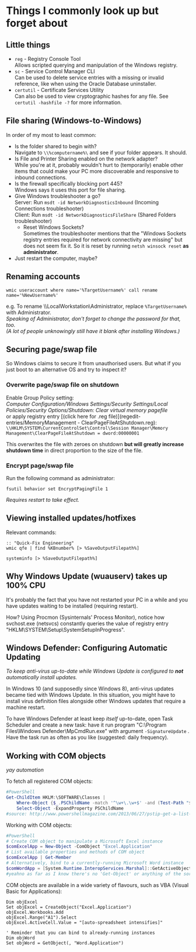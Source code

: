 # Things I commonly look up but forget about

## Little things
* `reg` - Registry Console Tool  
          Allows scripted querying and manipulation of the Windows registry.
* `sc`  - Service Control Manager CLI  
          Can be used to delete service entries with a missing or invalid reference, like when using the Oracle Database uninstaller.
* `certutil` - Certificate Services Utility  
               Can also be used to view cryptographic hashes for any file. See `certutil -hashfile -?` for more information.

## File sharing (Windows-to-Windows)
In order of my most to least common:
* Is the folder shared to begin with?  
  Navigate to `\\%computername%\` and see if your folder appears. It should.
* Is File and Printer Sharing enabled on the network adapter?  
  While you're at it, probably wouldn't hurt to (temporarily) enable other items that could make your PC more discoverable and responsive to inbound connections.
* Is the firewall specifically blocking port 445?  
  Windows says it uses this port for file sharing.
* Give Windows troubleshooter a go?  
  Server: Run `msdt -id NetworkDiagnosticsInbound` (Incoming Connections troubleshooter)  
  Client: Run `msdt -id NetworkDiagnosticsFileShare` (Shared Folders troubleshooter)
  * Reset Windows Sockets?  
    Sometimes the troubleshooter mentions that the "Windows Sockets registry entries required for network connectivity are missing" but does not seem fix it. So it is reset by running `netsh winsock reset` **as administrator**.
* Just restart the computer, maybe? <!--With each passing year, PC uptime improves. Shut down your computer, they say! It's not a server, they say! Not counting the Patch Tuesday restarts, I probably could have stayed up for about half a year before I broke something.-->

## Renaming accounts

	wmic useraccount where name='%TargetUsername%' call rename name='%NewUsername%'

e.g. To rename \\\\LocalWorkstation\Administrator, replace `%TargetUsername%` with Administrator.  
_Speaking of Administrator, don't forget to change the password for that, too.  
(A lot of people unknowingly still have it blank after installing Windows.)_

## Securing page/swap file
So Windows claims to secure it from unauthorised users. But what if you just boot to an alternative OS and try to inspect it?

### Overwrite page/swap file on shutdown
Enable Group Policy setting:  
_Computer Configuration/Windows Settings/Security Settings/Local Policies/Security Options/Shutdown: Clear virtual memory pagefile_  
or apply registry entry [(click here for .reg file)](regedit-entries/MemoryManagement - ClearPageFileAtShutdown.reg):  
`\\HKLM\SYSTEM\CurrentControlSet\Control\Session Manager\Memory Management\ClearPageFileAtShutdown = dword:00000001`

This overwrites the file with zeroes on shutdown **but will greatly increase shutdown time** in direct proportion to the size of the file.

### Encrypt page/swap file
Run the following command as administrator:

	fsutil behavior set EncryptPagingFile 1

_Requires restart to take effect._

## Viewing installed updates/hotfixes
Relevant commands:

	:: "Quick-Fix Engineering"
	wmic qfe | find %KBnumber% [> %SaveOutputFilepath%]
	
	systeminfo [> %SaveOutputFilepath%]

## Why Windows Update (wuauserv) takes up 100% CPU
It's probably the fact that you have not restarted your PC in a while and you have updates waiting to be installed (requiring restart).

How? Using Procmon (Sysinternals' Process Monitor), notice how svchost.exe (netsvcs) constantly queries the value of registry entry "HKLM\SYSTEM\Setup\SystemSetupInProgress".

## Windows Defender: Configuring Automatic Updating
_To keep anti-virus up-to-date while Windows Update is configured to **not** automatically install updates._

In Windows 10 (and supposedly since Windows 8), anti-virus updates became tied with Windows Update. In this situation, you might have to install virus definition files alongside other Windows updates that require a machine restart.

To have Windows Defender at least keep _itself_ up-to-date, open Task Scheduler and create a new task: have it run program "C:\Program Files\Windows Defender\MpCmdRun.exe" with argument `-SignatureUpdate` . Have the task run as often as you like (suggested: daily frequency).

## Working with COM objects
_yay automation_

To fetch all registered COM objects:
```powershell
#PowerShell
Get-ChildItem HKLM:\SOFTWARE\Classes |
	Where-Object {$_.PSChildName -match '^\w+\.\w+$' -and (Test-Path "$($_.PSPath)\CLSID")} |
	Select-Object -ExpandProperty PSChildName
#source: http://www.powershellmagazine.com/2013/06/27/pstip-get-a-list-of-all-com-objects-available/
```
Working with COM objects:
```powershell
#PowerShell
# Create COM object to manipulate a Microsoft Excel instance
$comExcelApp = New-Object -ComObject "Excel.Application"
# List available properties and methods of COM object
$comExcelApp | Get-Member
# Alternatively, bind to a currently-running Microsoft Word instance
$comWordApp = [System.Runtime.InteropServices.Marshal]::GetActiveObject("Word.Application")
#yeahno as far as I know there's no 'Get-Object' or anything of the sort
```
COM objects are available in a wide variety of flavours, such as VBA <!--VisualBoyAdvance--> (Visual Basic for Applications):
```vba
Dim objExcel
Set objExcel = CreateObject("Excel.Application")
objExcel.Workbooks.Add
objExcel.Range("A1").Select
objExcel.ActiveCell.Value = "[auto-spreadsheet intensifies]"

' Reminder that you can bind to already-running instances
Dim objWord
Set objWord = GetObject(, "Word.Application")
```
